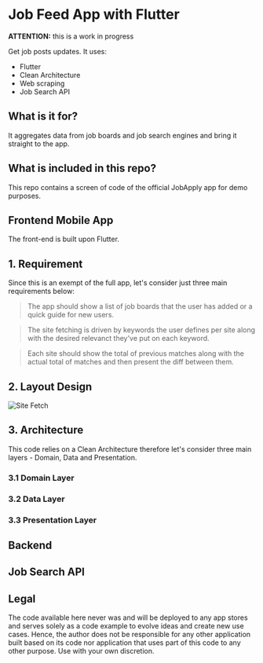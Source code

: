 # Job Feed App with Flutter

**ATTENTION:** this is a work in progress

Get job posts updates. It uses:

* Flutter
* Clean Architecture
* Web scraping
* Job Search API

## What is it for?

It aggregates data from job boards and job search engines and bring it straight to the app.

## What is included in this repo?

This repo contains a screen of code of the official JobApply app for demo purposes.

## Frontend Mobile App

The front-end is built upon Flutter.

## 1. Requirement

Since this is an exempt of the full app, let's consider just three main requirements below:

> The app should show a list of job boards that the user has added or a quick guide for new users.

> The site fetching is driven by keywords the user defines per site along with the desired relevanct they've put on each keyword.

> Each site should show the total of previous matches along with the actual total of matches and then present the diff between them.

## 2. Layout Design

![Site Fetch](../skeleton/assets/JobFeedApp-SiteFetch-2022-01-11-1932.png)

## 3. Architecture

This code relies on a Clean Architecture therefore let's consider three main layers - Domain, Data and Presentation.

### 3.1 Domain Layer

### 3.2 Data Layer

### 3.3 Presentation Layer

## Backend

## Job Search API

## Legal

The code available here never was and will be deployed to any app stores and serves solely as a code example to evolve ideas and create new use cases. Hence, the author does not be responsible for any other application built based on its code nor application that uses part of this code to any other purpose. Use with your own discretion.